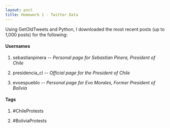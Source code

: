 ```yaml
---
layout: post
title: Homework 1 - Twitter Data
---
```


Using GetOldTweets and Python, I downloaded the most recent posts (up to 1,000 posts) for the following:

#### **Usernames**
1. sebastianpinera
  *-- Personal page for Sebastian Pinera, President of Chile*

2. presidencia_cl
*-- Official page for the President of Chile*

3. evoespueblo
*-- Personal page for Evo Morales, Former President of Bolivia*

#### **Tags**

1. #ChileProtests

2. #BoliviaProtests
